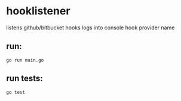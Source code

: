 # hooklistener
listens github/bitbucket hooks
logs into console hook provider name

## run:
```
go run main.go
```

## run tests:
```
go test
```
